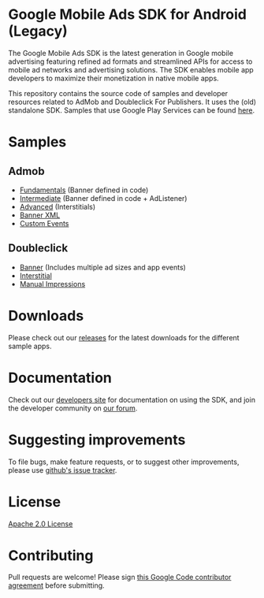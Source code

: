 Google Mobile Ads SDK for Android (Legacy)
=========================================
The Google Mobile Ads SDK is the latest generation in Google mobile advertising featuring refined ad formats and streamlined APIs for access to mobile ad networks and advertising solutions. The SDK enables mobile app developers to maximize their monetization in native mobile apps.

This repository contains the source code of samples and developer resources related to AdMob and Doubleclick For Publishers. It uses the (old) standalone SDK. Samples that use Google Play Services can be found [here](https://github.com/googleads/googleads-mobile-android).


Samples
=======
Admob
-----
* [Fundamentals](https://github.com/googleads/googleads-mobile-android-legacy/tree/master/admob/Fundamentals) (Banner defined in code)
* [Intermediate](https://github.com/googleads/googleads-mobile-android-legacy/tree/master/admob/Intermediate) (Banner defined in code + AdListener)
* [Advanced](https://github.com/googleads/googleads-mobile-android-legacy/tree/master/admob/Advanced) (Interstitials)
* [Banner XML](https://github.com/googleads/googleads-mobile-android-legacy/tree/master/admob/BannerXML)
* [Custom Events](https://github.com/googleads/googleads-mobile-android-legacy/tree/master/admob/custom-events)

Doubleclick
-----------
* [Banner](https://github.com/googleads/googleads-mobile-android-legacy/tree/master/doubleclick/banner) (Includes multiple ad sizes and app events)
* [Interstitial](https://github.com/googleads/googleads-mobile-android-legacy/tree/master/doubleclick/interstitial)
* [Manual Impressions](https://github.com/googleads/googleads-mobile-android-legacy/tree/master/doubleclick/manual-impressions)

Downloads
=========
Please check out our [releases](https://github.com/googleads/googleads-mobile-android-legacy/releases) for the latest downloads for the different sample apps.

Documentation
==============
Check out our [developers site](https://developers.google.com/mobile-ads-sdk/) for documentation on using the SDK, and join the developer community on [our forum](https://groups.google.com/forum/#!forum/google-admob-ads-sdk).

Suggesting improvements
=======================
To file bugs, make feature requests, or to suggest other improvements, please use [github's issue tracker](https://github.com/googleads/googleads-mobile-android-legacy/issues).


License
=======
[Apache 2.0 License](http://www.apache.org/licenses/LICENSE-2.0.html)

Contributing
============
Pull requests are welcome! Please sign [this Google Code contributor agreement](https://developers.google.com/open-source/cla/individual?csw=1) before submitting.
